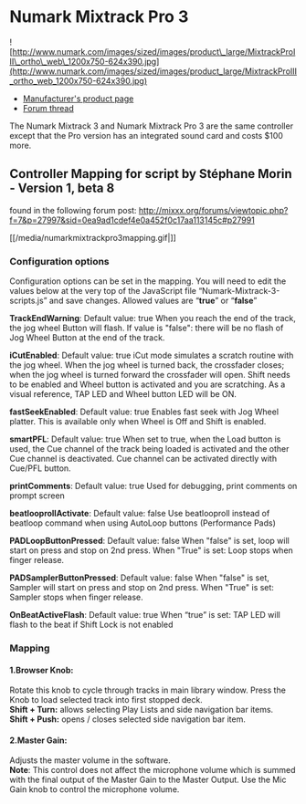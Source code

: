 # Numark Mixtrack Pro 3

![http://www.numark.com/images/sized/images/product\_large/MixtrackProIII\_ortho\_web\_1200x750-624x390.jpg](http://www.numark.com/images/sized/images/product_large/MixtrackProIII_ortho_web_1200x750-624x390.jpg)

  - [Manufacturer's product
    page](http://www.numark.com/product/mixtrack-pro-3)
  - [Forum thread](http://mixxx.org/forums/viewtopic.php?f=7&t=7286)

The Numark Mixtrack 3 and Numark Mixtrack Pro 3 are the same controller
except that the Pro version has an integrated sound card and costs $100
more.

## Controller Mapping for script by Stéphane Morin - Version 1, beta 8

found in the following forum post:
<http://mixxx.org/forums/viewtopic.php?f=7&p=27997&sid=0ea9ad1cdef4e0a452f0c17aa113145c#p27991>

[[/media/numarkmixtrackpro3mapping.gif|]]

### Configuration options

Configuration options can be set in the mapping. You will need to edit
the values below at the very top of the JavaScript file
“Numark-Mixtrack-3-scripts.js” and save changes. Allowed values are
“**true**” or “**false**”

**TrackEndWarning**: Default value: true When you reach the end of the
track, the jog wheel Button will flash. If value is "false": there will
be no flash of Jog Wheel Button at the end of the track.

**iCutEnabled**: Default value: true iCut mode simulates a scratch
routine with the jog wheel. When the jog wheel is turned back, the
crossfader closes; when the jog wheel is turned forward the crossfader
will open. Shift needs to be enabled and Wheel button is activated and
you are scratching. As a visual reference, TAP LED and Wheel button LED
will be ON.

**fastSeekEnabled**: Default value: true Enables fast seek with Jog
Wheel platter. This is available only when Wheel is Off and Shift is
enabled.

**smartPFL**: Default value: true When set to true, when the Load button
is used, the Cue channel of the track being loaded is activated and the
other Cue channel is deactivated. Cue channel can be activated directly
with Cue/PFL button.

**printComments**: Default value: true Used for debugging, print
comments on prompt screen

**beatlooprollActivate**: Default value: false Use beatlooproll instead
of beatloop command when using AutoLoop buttons (Performance Pads)

**PADLoopButtonPressed**: Default value: false When "false" is set, loop
will start on press and stop on 2nd press. When "True" is set: Loop
stops when finger release.

**PADSamplerButtonPressed**: Default value: false When "false" is set,
Sampler will start on press and stop on 2nd press. When "True" is set:
Sampler stops when finger release.

**OnBeatActiveFlash**: Default value: true When “true” is set: TAP LED
will flash to the beat if Shift Lock is not enabled

### Mapping

#### 1.Browser Knob:

Rotate this knob to cycle through tracks in main library window. Press
the Knob to load selected track into first stopped deck.  
**Shift + Turn:** allows selecting Play Lists and side navigation bar
items.  
**Shift + Push:** opens / closes selected side navigation bar item.

#### 2.Master Gain:

Adjusts the master volume in the software.  
**Note**: This control does not affect the microphone volume which is
summed with the final output of the Master Gain to the Master Output.
Use the Mic Gain knob to control the microphone volume.
